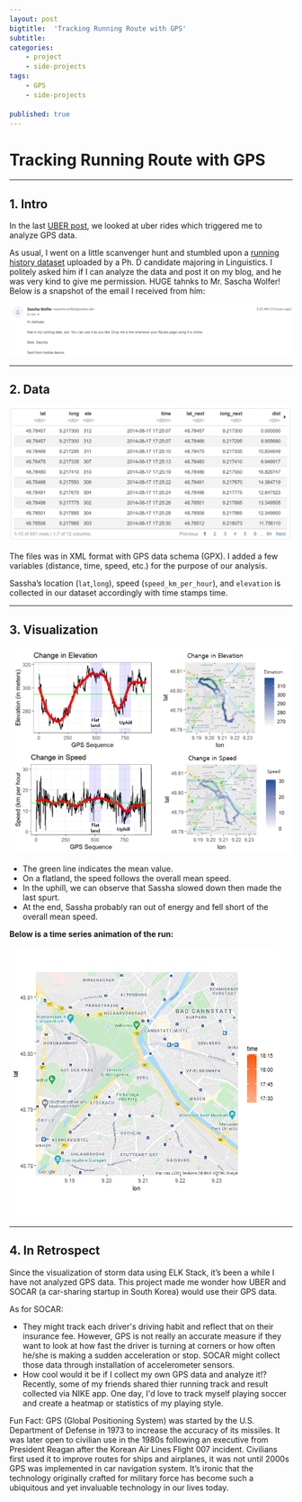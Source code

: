 ```yaml
---
layout: post
bigtitle:  'Tracking Running Route with GPS'
subtitle:   
categories:
    - project
    - side-projects
tags:
    - GPS
    - side-projects

published: true
---
```



# Tracking Running Route with GPS

---

## 1. Intro

In the last [UBER post](https://rpubs.com/Oleole/uber_user_analysis_en), we looked at uber rides which triggered me to analyze GPS data.

As usual, I went on a little scanvenger hunt and stumbled upon a [running history dataset](http://www.wolferonline.de/uploads/run.gpx) uploaded by a Ph. D candidate majoring in Linguistics. I politely asked him if I can analyze the data and post it on my blog, and he was very kind to give me permission. HUGE tahnks to Mr. Sascha Wolfer! Below is a snapshot of the email I received from him:

![1](/assets/img/project/GPS_Run/email_GPS.PNG)

---

## 2. Data

![1](/assets/img/project/GPS_Run/1.PNG)

The files was in XML format with GPS data schema (GPX). I added a few variables (distance, time, speed, etc.) for the purpose of our analysis.

Sassha’s location (`lat`,`long`), speed (`speed_km_per_hour`), and `elevation` is collected in our dataset accordingly with time stamps time.

---

## 3. Visualization

![1](/assets/img/project/GPS_Run/2.PNG)

- The green line indicates the mean value.
- On a flatland, the speed follows the overall mean speed.
- In the uphill, we can observe that Sassha slowed down then made the last spurt.
- At the end, Sassha probably ran out of energy and fell short of the overall mean speed.


**Below is a time series animation of the run:**

![1](/assets/img/project/GPS_Run/run_map_anim.GIF)

---

## 4. In Retrospect

Since the visualization of storm data using ELK Stack, it’s been a while I have not analyzed GPS data. This project made me wonder how UBER and SOCAR (a car-sharing startup in South Korea) would use their GPS data.

As for SOCAR:

- They might track each driver's driving habit and reflect that on their insurance fee. However, GPS is not really an accurate measure if they want to look at how fast the driver is turning at corners or how often he/she is making a sudden acceleration or stop. SOCAR might collect those data through installation of accelerometer sensors.
- How cool would it be if I collect my own GPS data and analyze it!? Recently, some of my friends shared thier running track and result collected via NIKE app. One day, I'd love to track myself playing soccer and create a heatmap or statistics of my playing style.


Fun Fact: GPS (Global Positioning System) was started by the U.S. Department of Defense in 1973 to increase the accuracy of its missiles. It was later open to civilian use in the 1980s following an executive from President Reagan after the Korean Air Lines Flight 007 incident. Civilians first used it to improve routes for ships and airplanes, it was not until 2000s GPS was implemented in car navigation system. It’s ironic that the technology originally crafted for military force has become such a ubiquitous and yet invaluable technology in our lives today.
